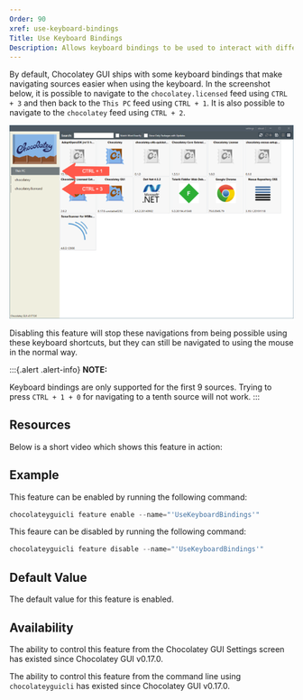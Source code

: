 ```yaml
---
Order: 90
xref: use-keyboard-bindings
Title: Use Keyboard Bindings
Description: Allows keyboard bindings to be used to interact with different areas of the Chocolatey GUI User Interface
---
```


By default, Chocolatey GUI ships with some keyboard bindings that make navigating sources easier when using the
keyboard.  In the screenshot below, it is possible to navigate to the `chocolatey.licensed` feed using `CTRL + 3` and
then back to the `This PC` feed using `CTRL + 1`.  It is also possible to navigate to the `chocolatey` feed using
`CTRL + 2`.

![Use Keyyboard Bindings](/assets/images/chocolatey-gui/feature_use_keyboard_bindings.png "Use Keyboard Bindings")

Disabling this feature will stop these navigations from being possible using these keyboard shortcuts, but they can
still be navigated to using the mouse in the normal way.

:::{.alert .alert-info}
**NOTE:**

Keyboard bindings are only supported for the first 9 sources.  Trying to press `CTRL + 1 + 0` for navigating to a tenth
source will not work.
:::

## Resources

Below is a short video which shows this feature in action:

## Example

This feature can be enabled by running the following command:

```powershell
chocolateyguicli feature enable --name="'UseKeyboardBindings'"
```

This feaure can be disabled by running the following command:

```powershell
chocolateyguicli feature disable --name="'UseKeyboardBindings'"
```

## Default Value

The default value for this feature is enabled.

## Availability

The ability to control this feature from the Chocolatey GUI Settings screen has existed since Chocolatey GUI v0.17.0.

The ability to control this feature from the command line using `chocolateyguicli` has existed since Chocolatey GUI
v0.17.0.
